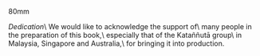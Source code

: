 80mm

*Dedication*\\
We would like to acknowledge the support of\\
many people in the preparation of this book,\\
especially that of the Kataññutā group\\
in Malaysia, Singapore and Australia,\\
for bringing it into production.
